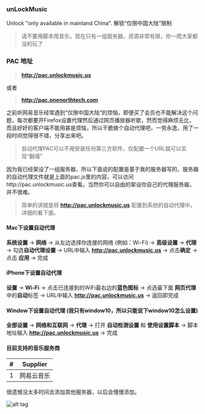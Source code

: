 ### unLockMusic
Unlock "only available in mainland China". 解锁“仅限中国大陆”限制

> 请不要用脚本爬音乐，现在只有一组服务器，资源非常有限，你一爬大家都没的玩了

### PAC 地址

> **http://pac.unlockmusic.us**

或者

> **http://pac.onenorthtech.com**


之前听网易音乐经常遇到“仅限中国大陆”的烦恼，即便买了会员也不能解决这个问题，每次都要开Firefox设置代理然后通过网页播放器听歌，然而觉得麻烦无比，而且好好的客户端不能用甚是烦恼，所以干脆做个自动代理吧，一劳永逸，用了一段时间觉得很不错，分享出来吧。

> 自动代理PAC可以不用安装任何第三方软件，仅配置一个URL就可以实现“翻墙”

因为我已经架设了一组服务器，所以下面说的配置是基于我的服务器写的，服务器的自动代理文件就是上面的pac.js里的内容，可以访问http://pac.unlockmusic.us查看。当然你可以自由的架设你自己的代理服务器，并不很难。

> 简单的讲就是将 **http://pac.unlockmusic.us** 配置到系统的自动代理中。详细的看下面。


#### Mac下设置自动代理
**系统设置** -> **网络** -> 从左边选择你连接的网络 (例如：Wi-Fi) -> **高级设置** -> **代理** -> 勾选**自动代理设置** -> URL中输入 **http://pac.unlockmusic.us** -> 点击**确定** -> 点击 **应用** -> 完成


#### iPhone下设置自动代理
**设置** -> **Wi-Fi** -> 点击已连接到的WiFi最右边的**蓝色图标** -> 点选最下面 **网页代理** 中的**自动**标签 -> URL中输入 **http://pac.unlockmusic.us** -> 返回即完成


#### Window下设置自动代理 (我只有window10，所以只能说下window10怎么设置)
**全部设置** -> **网络和互联网** -> **代理** -> 打开 **自动检测设置** 和 **使用设置脚本** -> 脚本地址输入 **http://pac.unlockmusic.us** -> 完成

#### 目前支持的音乐服务商

| # |  Supplier  |
|:-:|:----------:|
| 1 | 网易云音乐   |

很遗憾没太多时间去添加其他服务器，以后会慢慢添加。

![alt tag](https://cloud.githubusercontent.com/assets/7279067/20461748/600c2576-af42-11e6-94f1-4c40fa929394.jpg)
